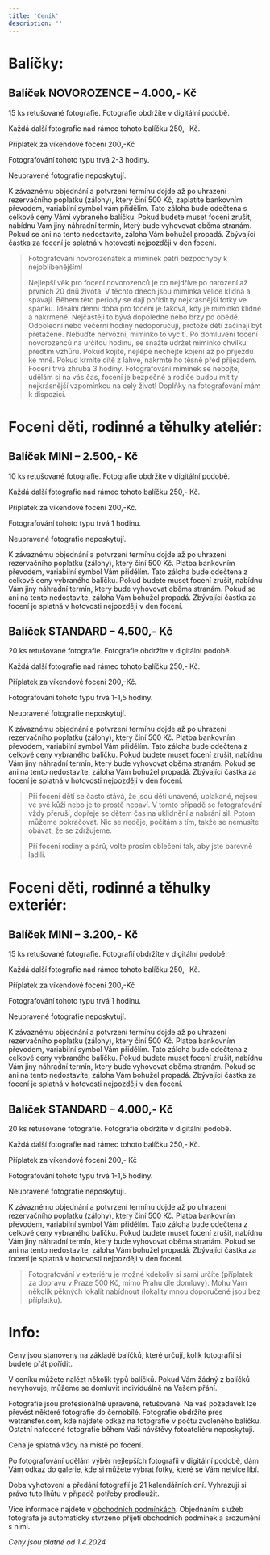 ```yaml
---
title: 'Ceník'
description: ''
---
```


# Balíčky:

## Balíček NOVOROZENCE – 4.000,- Kč

15 ks retušované fotografie. Fotografie obdržíte v digitální podobě.

Každá další fotografie nad rámec tohoto balíčku 250,- Kč.

Příplatek za víkendové focení 200,-Kč

Fotografování tohoto typu trvá 2-3 hodiny.

Neupravené fotografie neposkytují.

K závaznému objednání a potvrzení termínu dojde až po uhrazení rezervačního poplatku (zálohy), který činí 500 Kč, zaplatíte bankovním převodem, variabilní symbol vám přidělím. Tato záloha bude odečtena s celkové ceny Vámi vybraného balíčku. Pokud budete muset foceni zrušit, nabídnu Vám jiny náhradní termín, který bude vyhovovat oběma stranám. Pokud se ani na tento nedostavíte, záloha Vám bohužel propadá. Zbývající částka za focení je splatná v hotovosti nejpozději v den focení.

> Fotografování novorozeňátek a miminek patří bezpochyby k nejoblíbenějším!
>
> Nejlepší věk pro focení novorozenců je co nejdříve po narození až prvních 20 dnů života. V těchto dnech jsou miminka velice klidná a spávají. Během této periody se dají pořídit ty nejkrásnější fotky ve spánku. Ideální denní doba pro focení je taková, kdy je miminko klidné a nakrmené. Nejčastěji to bývá dopoledne nebo brzy po obědě. Odpolední nebo večerní hodiny nedoporučuji, protože děti začínají být přetažené. Nebuďte nervózní, miminko to vycítí. Po domluvení focení novorozenců na určitou hodinu, se snažte udržet miminko chvilku předtím vzhůru. Pokud kojíte, nejlépe nechejte kojení až po příjezdu ke mně. Pokud krmíte dítě z lahve, nakrmte ho těsně před příjezdem. Focení trvá zhruba 3 hodiny. Fotografování miminek se nebojte, udělám si na vás čas, focení je bezpečné a rodiče budou mit ty nejkrásnější vzpomínkou na celý život! Doplňky na fotografování mám k dispozici.

# **Foceni děti, rodinné a těhulky ateliér:**

## Balíček MINI – 2.500,- Kč

10 ks retušované fotografie. Fotografie obdržíte v digitální podobě.

Každá další fotografie nad rámec tohoto balíčku 250,- Kč.

Příplatek za víkendové focení 200,-Kč.

Fotografování tohoto typu trvá 1 hodinu.

Neupravené fotografie neposkytují.

K závaznému objednání a potvrzení termínu dojde až po uhrazení rezervačního poplatku (zálohy), který činí 500 Kč. Platba bankovním převodem, variabilní symbol Vám přidělím. Tato záloha bude odečtena z celkové ceny vybraného balíčku. Pokud budete muset focení zrušit, nabídnu Vám jiny náhradní termín, který bude vyhovovat oběma stranám. Pokud se ani na tento nedostavíte, záloha Vám bohužel propadá. Zbývající částka za focení je splatná v hotovosti nejpozději v den focení.

## Balíček STANDARD – 4.500,- Kč

20 ks retušované fotografie. Fotografie obdržíte v digitální podobě.

Každá další fotografie nad rámec tohoto balíčku 250,- Kč.

Příplatek za víkendové focení 200,-Kč.

Fotografování tohoto typu trvá 1-1,5 hodiny.

Neupravené fotografie neposkytují.

K závaznému objednání a potvrzení termínu dojde až po uhrazení rezervačního poplatku (zálohy), který činí 500 Kč. Platba bankovním převodem, variabilní symbol Vám přidělím. Tato záloha bude odečtena z celkové ceny vybraného balíčku. Pokud budete muset focení zrušit, nabídnu Vám jiny náhradní termín, který bude vyhovovat oběma stranám. Pokud se ani na tento nedostavíte, záloha Vám bohužel propadá. Zbývající částka za focení je splatná v hotovosti nejpozději v den focení.

> Při focení dětí se často stává, že jsou děti unavené, uplakané, nejsou ve své kůži nebo je to prostě nebaví. V tomto případě se fotografování vždy přeruší, dopřeje se dětem čas na uklidnění a nabrání sil. Potom můžeme pokračovat. Nic se neděje, počítám s tím, takže se nemusíte obávat, že se zdržujeme.
>
> Pří focení rodiny a párů, volte prosím oblečení tak, aby jste barevně ladili.

# **Foceni děti, rodinné a těhulky exteriér:**

## Balíček MINI – 3.200,- Kč

15 ks retušované fotografie. Fotografií obdržíte v digitální podobě.

Každá další fotografie nad rámec tohoto balíčku 250,- Kč.

Příplatek za víkendové focení 200,-Kč

Fotografování tohoto typu trvá 1 hodinu.

Neupravené fotografie neposkytují.

K závaznému objednání a potvrzení termínu dojde až po uhrazení rezervačního poplatku (zálohy), který činí 500 Kč. Platba bankovním převodem, variabilní symbol Vám přidělím. Tato záloha bude odečtena z celkové ceny vybraného balíčku. Pokud budete muset focení zrušit, nabídnu Vám jiny náhradní termín, který bude vyhovovat oběma stranám. Pokud se ani na tento nedostavíte, záloha Vám bohužel propadá. Zbývající částka za focení je splatná v hotovosti nejpozději v den focení.

## Balíček STANDARD – 4.000,- Kč

20 ks retušované fotografie. Fotografie obdržíte v digitální podobě.

Každá další fotografie nad rámec tohoto balíčku 250,- Kč.

Příplatek za víkendové focení 200,- Kč

Fotografování tohoto typu trvá 1-1,5 hodiny.

Neupravené fotografie neposkytuji.

K závaznému objednání a potvrzení termínu dojde až po uhrazení rezervačního poplatku (zálohy), který činí 500 Kč. Platba bankovním převodem, variabilní symbol Vám přidělím. Tato záloha bude odečtena z celkové ceny vybraného balíčku. Pokud budete muset focení zrušit, nabídnu Vám jiny náhradní termín, který bude vyhovovat oběma stranám. Pokud se ani na tento nedostavíte, záloha Vám bohužel propadá. Zbývající částka za focení je splatná v hotovosti nejpozději v den focení.

> Fotografování v exteriéru je možné kdekoliv si sami určíte (příplatek za dopravu v Praze 500 Kč, mimo Prahu dle domluvy). Mohu Vám několik pěkných lokalit nabídnout (lokality mnou doporučené jsou bez příplatku).

# Info: 

Ceny jsou stanoveny na základě balíčků, které určují, kolik fotografií si budete přát pořídit.

V ceníku můžete nalézt několik typů balíčků. Pokud Vám žádný z balíčků nevyhovuje, můžeme se domluvit individuálně na Vašem přání.

Fotografie jsou profesionálně upravené, retušované. Na váš požadavek lze převést některé fotografie do černobílé.
Fotografie obdržíte pres wetransfer.com, kde najdete odkaz na fotografie v počtu zvoleného balíčku. Ostatní nafocené fotografie během Vaši návštěvy fotoateliéru neposkytuji.

Cena je splatná vždy na místě po focení.

Po fotografování udělám výběr nejlepších fotografii v digitální podobě, dám Vám odkaz do galerie, kde si můžete vybrat fotky, které se Vám nejvíce líbí.

Doba vyhotovení a předání fotografií je 21 kalendářních dní. Vyhrazuji si právo tuto lhůtu v případě potřeby prodloužit.

Vice informace najdete v [obchodních podmínkách](/policy). Objednáním služeb fotografa je automaticky stvrzeno přijetí obchodních podmínek a srozumění s nimi.

_Ceny jsou platné od 1.4.2024_
